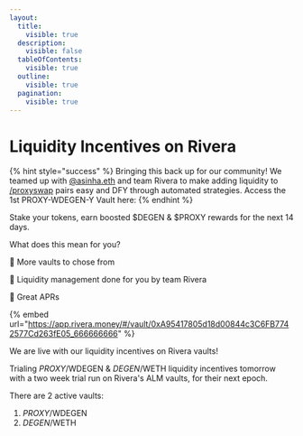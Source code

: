 ```yaml
---
layout:
  title:
    visible: true
  description:
    visible: false
  tableOfContents:
    visible: true
  outline:
    visible: true
  pagination:
    visible: true
---
```


# Liquidity Incentives on Rivera

{% hint style="success" %}
Bringing this back up for our community! We teamed up with [@asinha.eth](https://warpcast.com/asinha.eth) and team Rivera to make adding liquidity to [/proxyswap](https://warpcast.com/\~/channel/proxyswap) pairs easy and DFY through automated strategies. Access the 1st PROXY-WDEGEN-Y Vault here:
{% endhint %}

Stake your tokens, earn boosted $DEGEN & $PROXY rewards for the next 14 days.

What does this mean for you?&#x20;

🔹 More vaults to chose from&#x20;

🔹 Liquidity management done for you by team Rivera&#x20;

🔹 Great APRs

{% embed url="https://app.rivera.money/#/vault/0xA95417805d18d00844c3C6FB7742577Cd263fE05_666666666" %}

We are live with our liquidity incentives on Rivera vaults!&#x20;

Trialing $PROXY/$WDEGEN & $DEGEN/$WETH liquidity incentives tomorrow with a two week trial run on Rivera's ALM vaults, for their next epoch.

There are 2 active vaults:

1. $PROXY/$WDEGEN
2. $DEGEN/$WETH

<figure><img src="https://imagedelivery.net/BXluQx4ige9GuW0Ia56BHw/bb0988fb-10f7-4bde-7f7d-de793d9a8700/rectcontain3" alt=""><figcaption></figcaption></figure>
